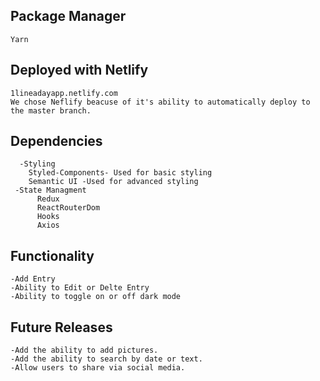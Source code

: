 ## Package Manager
    Yarn


## Deployed with Netlify
    1lineadayapp.netlify.com
    We chose Neflify beacuse of it's ability to automatically deploy to the master branch.

## Dependencies
```
  -Styling
    Styled-Components- Used for basic styling
    Semantic UI -Used for advanced styling 
 -State Managment
      Redux
      ReactRouterDom
      Hooks
      Axios
```
## Functionality
    -Add Entry
    -Ability to Edit or Delte Entry
    -Ability to toggle on or off dark mode
    
 ## Future Releases
    -Add the ability to add pictures.
    -Add the ability to search by date or text.
    -Allow users to share via social media.
    
    
     
 
     
     
  

  
    
  
